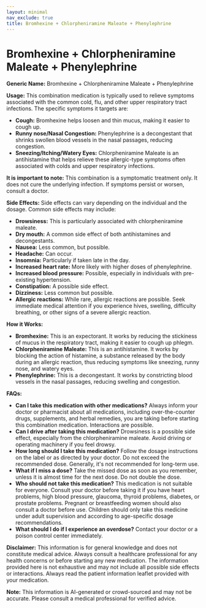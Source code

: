 ```yaml
---
layout: minimal
nav_exclude: true
title: Bromhexine + Chlorpheniramine Maleate + Phenylephrine
---
```


# Bromhexine + Chlorpheniramine Maleate + Phenylephrine

**Generic Name:** Bromhexine + Chlorpheniramine Maleate + Phenylephrine

**Usage:** This combination medication is typically used to relieve symptoms associated with the common cold, flu, and other upper respiratory tract infections.  The specific symptoms it targets are:

* **Cough:** Bromhexine helps loosen and thin mucus, making it easier to cough up.
* **Runny nose/Nasal Congestion:** Phenylephrine is a decongestant that shrinks swollen blood vessels in the nasal passages, reducing congestion.
* **Sneezing/Itching/Watery Eyes:** Chlorpheniramine Maleate is an antihistamine that helps relieve these allergic-type symptoms often associated with colds and upper respiratory infections.

**It is important to note:** This combination is a symptomatic treatment only.  It does not cure the underlying infection.  If symptoms persist or worsen, consult a doctor.

**Side Effects:**  Side effects can vary depending on the individual and the dosage. Common side effects may include:

* **Drowsiness:** This is particularly associated with chlorpheniramine maleate.
* **Dry mouth:** A common side effect of both antihistamines and decongestants.
* **Nausea:**  Less common, but possible.
* **Headache:** Can occur.
* **Insomnia:**  Particularly if taken late in the day.
* **Increased heart rate:** More likely with higher doses of phenylephrine.
* **Increased blood pressure:**  Possible, especially in individuals with pre-existing hypertension.
* **Constipation:**  A possible side effect.
* **Dizziness:**  Less common but possible.
* **Allergic reactions:** While rare, allergic reactions are possible. Seek immediate medical attention if you experience hives, swelling, difficulty breathing, or other signs of a severe allergic reaction.


**How it Works:**

* **Bromhexine:**  This is an expectorant. It works by reducing the stickiness of mucus in the respiratory tract, making it easier to cough up phlegm.
* **Chlorpheniramine Maleate:** This is an antihistamine. It works by blocking the action of histamine, a substance released by the body during an allergic reaction, thus reducing symptoms like sneezing, runny nose, and watery eyes.
* **Phenylephrine:** This is a decongestant.  It works by constricting blood vessels in the nasal passages, reducing swelling and congestion.

**FAQs:**

* **Can I take this medication with other medications?**  Always inform your doctor or pharmacist about all medications, including over-the-counter drugs, supplements, and herbal remedies, you are taking before starting this combination medication.  Interactions are possible.
* **Can I drive after taking this medication?**  Drowsiness is a possible side effect, especially from the chlorpheniramine maleate. Avoid driving or operating machinery if you feel drowsy.
* **How long should I take this medication?**  Follow the dosage instructions on the label or as directed by your doctor.  Do not exceed the recommended dose.  Generally, it's not recommended for long-term use.
* **What if I miss a dose?**  Take the missed dose as soon as you remember, unless it is almost time for the next dose. Do not double the dose.
* **Who should not take this medication?**  This medication is not suitable for everyone. Consult your doctor before taking it if you have heart problems, high blood pressure, glaucoma, thyroid problems, diabetes, or prostate problems.  Pregnant or breastfeeding women should also consult a doctor before use.  Children should only take this medicine under adult supervision and according to age-specific dosage recommendations.
* **What should I do if I experience an overdose?**  Contact your doctor or a poison control center immediately.


**Disclaimer:** This information is for general knowledge and does not constitute medical advice.  Always consult a healthcare professional for any health concerns or before starting any new medication.  The information provided here is not exhaustive and may not include all possible side effects or interactions.  Always read the patient information leaflet provided with your medication.


**Note:** This information is AI-generated or crowd-sourced and may not be accurate. Please consult a medical professional for verified advice.